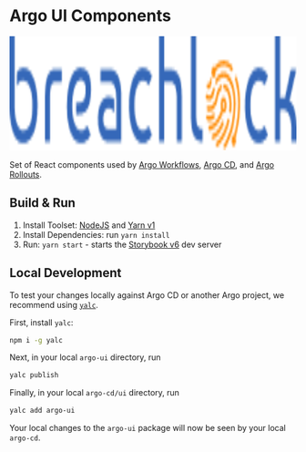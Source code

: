 # Argo UI Components

<img src="https://github.com/argoproj/argo-ui/blob/master/src/assets/images/logo.png?raw=true" alt="Argo Image" height="200px">

Set of React components used by [Argo Workflows](https://github.com/argoproj/argo-workflows), [Argo CD](https://github.com/argoproj/argo-cd), and [Argo Rollouts](https://github.com/argoproj/argo-rollouts).

## Build & Run

1. Install Toolset: [NodeJS](https://nodejs.org/en/download/) and [Yarn v1](https://classic.yarnpkg.com/en/docs)
1. Install Dependencies: run `yarn install`
1. Run: `yarn start` - starts the [Storybook v6](https://storybook.js.org/docs/6.5/get-started/install) dev server

## Local Development

To test your changes locally against Argo CD or another Argo project, we recommend using [`yalc`](https://github.com/wclr/yalc).

First, install `yalc`:

```sh
npm i -g yalc
```

Next, in your local `argo-ui` directory, run

```sh
yalc publish
```

Finally, in your local `argo-cd/ui` directory, run

```sh
yalc add argo-ui
```

Your local changes to the `argo-ui` package will now be seen by your local `argo-cd`.
